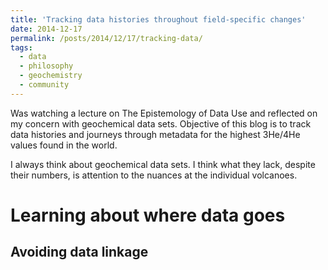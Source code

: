 ```yaml
---
title: 'Tracking data histories throughout field-specific changes'
date: 2014-12-17
permalink: /posts/2014/12/17/tracking-data/
tags:
  - data
  - philosophy
  - geochemistry
  - community
---
```


Was watching a lecture on The Epistemology of Data Use and reflected on my concern with geochemical data sets. Objective of this blog is to track data histories and journeys through metadata for the highest 3He/4He values found in the world.

I always think about geochemical data sets. I think what they lack, despite their numbers, is attention to the nuances at the individual volcanoes. 

Learning about where data goes
======


Avoiding data linkage
------

